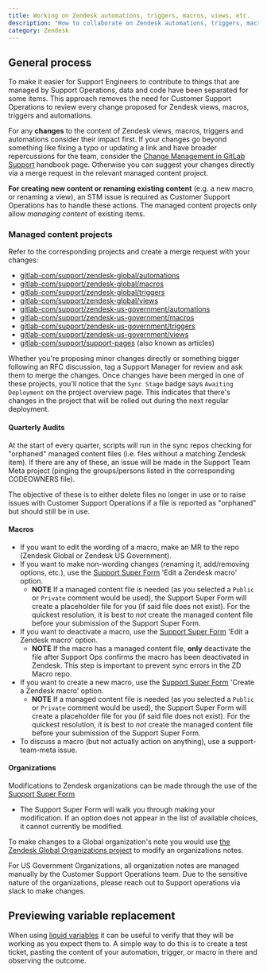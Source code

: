 ```yaml
---
title: Working on Zendesk automations, triggers, macros, views, etc.
description: "How to collaborate on Zendesk automations, triggers, macros, views, etc."
category: Zendesk
---
```


## General process

To make it easier for Support Engineers to contribute to things that are managed by Support Operations, data and code have been separated for some items. This approach removes the need for Customer Support Operations to review every change proposed for Zendesk views, macros, triggers and automations.

For any **changes** to the content of Zendesk views, macros, triggers and automations consider their impact first. If your changes go beyond something like fixing a typo or updating a link and have broader repercussions for the team, consider the [Change Management in GitLab Support](/handbook/support/managers/change-management/) handbook page. Otherwise you can suggest your changes directly via a merge request in the relevant managed content project.

**For creating new content or renaming existing content** (e.g. a new macro, or renaming a view), an STM issue is required as Customer Support Operations has to handle these actions. The managed content projects only allow *managing content* of existing items.

### Managed content projects

Refer to the corresponding projects and create a merge request with your changes:

- [gitlab-com/support/zendesk-global/automations](https://gitlab.com/gitlab-com/support/zendesk-global/automations)
- [gitlab-com/support/zendesk-global/macros](https://gitlab.com/gitlab-com/support/zendesk-global/macros)
- [gitlab-com/support/zendesk-global/triggers](https://gitlab.com/gitlab-com/support/zendesk-global/triggers)
- [gitlab-com/support/zendesk-global/views](https://gitlab.com/gitlab-com/support/zendesk-global/views)
- [gitlab-com/support/zendesk-us-government/automations](https://gitlab.com/gitlab-com/support/zendesk-us-government/automations)
- [gitlab-com/support/zendesk-us-government/macros](https://gitlab.com/gitlab-com/support/zendesk-us-government/macros)
- [gitlab-com/support/zendesk-us-government/triggers](https://gitlab.com/gitlab-com/support/zendesk-us-government/triggers)
- [gitlab-com/support/zendesk-us-government/views](https://gitlab.com/gitlab-com/support/zendesk-us-government/views)
- [gitlab-com/support/support-pages](https://gitlab.com/gitlab-com/support/support-pages) (also known as articles)

Whether you're proposing minor changes directly or something bigger following an RFC discussion, tag a Support Manager for review and ask them to merge the changes. Once changes have been merged in one of these projects, you'll notice that the `Sync Stage` badge says `Awaiting Deployment` on the project overview page. This indicates that there's changes in the project that will be rolled out during the next regular deployment.

#### Quarterly Audits

At the start of every quarter, scripts will run in the sync repos checking for "orphaned" managed content files (i.e. files without a matching Zendesk item). If there are any of these, an issue will be made in the Support Team Meta project (pinging the groups/persons listed in the corresponding CODEOWNERS file).

The objective of these is to either delete files no longer in use or to raise issues with Customer Support Operations if a file is reported as "orphaned" but should still be in use.

#### Macros

- If you want to edit the wording of a macro, make an MR to the repo (Zendesk Global or Zendesk US Government).
- If you want to make non-wording changes (renaming it, add/removing options, etc.), use the [Support Super Form](https://support-super-form-gitlab-com-support-support-op-651f22e90ce6d7.gitlab.io/) 'Edit a Zendesk macro' option.
  - **NOTE** If a managed content file is needed (as you selected a `Public` or `Private` comment would be used), the Support Super Form will create a placeholder file for you (if said file does not exist). For the quickest resolution, it is best to *not* create the managed content file before your submission of the Support Super Form.
- If you want to deactivate a macro, use the [Support Super Form](https://support-super-form-gitlab-com-support-support-op-651f22e90ce6d7.gitlab.io/) 'Edit a Zendesk macro' option.
  - **NOTE** If the macro has a managed content file, **only** deactivate the file after Support Ops confirms the macro has been deactivated in Zendesk. This step is important to prevent sync errors in the ZD Macro repo.
- If you want to create a new macro, use the [Support Super Form](https://support-super-form-gitlab-com-support-support-op-651f22e90ce6d7.gitlab.io/) 'Create a Zendesk macro' option.
  - **NOTE** If a managed content file is needed (as you selected a `Public` or `Private` comment would be used), the Support Super Form will create a placeholder file for you (if said file does not exist). For the quickest resolution, it is best to *not* create the managed content file before your submission of the Support Super Form.
- To discuss a macro (but not actually action on anything), use a support-team-meta issue.

#### Organizations

Modifications to Zendesk organizations can be made through the use of the [Support Super Form](https://support-super-form-gitlab-com-support-support-op-651f22e90ce6d7.gitlab.io/)

- The Support Super Form will walk you through making your modification. If an option does not appear in the list of available choices, it cannot currently be modified.

To make changes to a Global organization's note you would use [the Zendesk Global Organizations project](https://gitlab.com/gitlab-com/support/zendesk-global/organizations) to modify an organizations notes. 

For US Government Organizations, all organization notes are managed manually by the Customer Support Operations team. Due to the sensitive nature of the organizations, please reach out to Support operations via slack to make changes. 

## Previewing variable replacement

When using [liquid variables](https://support.zendesk.com/hc/en-us/articles/4408886858138-Zendesk-Support-placeholders-reference) it can be useful to verify that they will be working as you expect them to. A simple way to do this is to create a test ticket, pasting the content of your automation, trigger, or macro in there and observing the outcome.
